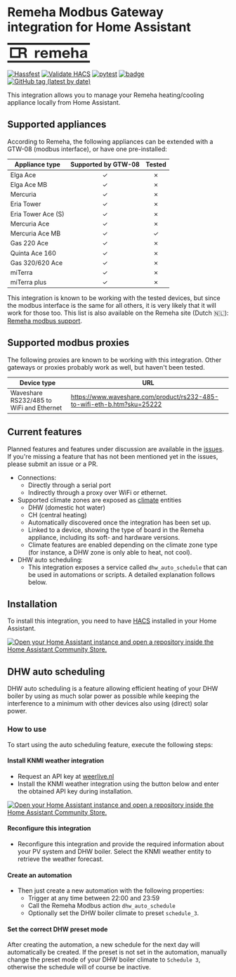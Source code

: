 # Remeha Modbus Gateway integration for Home Assistant
![Remeha logo](logos/remeha-small.png)

[![Hassfest](https://github.com/houthacker/remeha-modbus/actions/workflows/hassfest.yaml/badge.svg)](https://github.com/houthacker/remeha-modbus/actions/workflows/hassfest.yaml)
[![Validate HACS](https://github.com/houthacker/remeha-modbus/actions/workflows/hacs.yaml/badge.svg)](https://github.com/houthacker/remeha-modbus/actions/workflows/hacs.yaml)
[![pytest](https://github.com/houthacker/remeha-modbus/actions/workflows/pytest.yaml/badge.svg)](https://github.com/houthacker/remeha-modbus/actions/workflows/pytest.yaml)
[![badge](https://img.shields.io/endpoint?url=https://gist.githubusercontent.com/houthacker/ff0da84bf72a3d20fb68db8cb9d3e38e/raw/coverage_badge.json)](https://github.com/houthacker/remeha-modbus/actions/workflows/coverage.yaml)
[![GitHub tag (latest by date)](https://img.shields.io/github/v/tag/houthacker/remeha-modbus)](https://github.com/houthacker/remeha-modbus/releases/latest)


This integration allows you to manage your Remeha heating/cooling appliance locally from Home Assistant.

## Supported appliances
According to Remeha, the following appliances can be extended with a GTW-08 (modbus interface), or have one pre-installed:

| Appliance type    | Supported by GTW-08           | Tested    |
|-------------------|:-----------------------------:|:---------:|
| Elga Ace          | &check;                       | &cross;   |
| Elga Ace MB       | &check;                       | &cross;   |
| Mercuria          | &check;                       | &cross;   |
| Eria Tower        | &check;                       | &cross;   |
| Eria Tower Ace (S)| &check;                       | &cross;   |
| Mercuria Ace      | &check;                       | &cross;   |
| Mercuria Ace MB   | &check;                       | &check;   |
| Gas 220 Ace       | &check;                       | &cross;   |
| Quinta Ace 160    | &check;                       | &cross;   |
| Gas 320/620 Ace   | &check;                       | &cross;   |
| miTerra           | &check;                       | &cross;   |
| miTerra plus      | &check;                       | &cross;   |

This integration is known to be working with the tested devices, but since the modbus interface is the same for all others, it is very likely that it will work for those too. This list is also available on the Remeha site (Dutch &#x1f1f3;&#x1f1f1;): [Remeha modbus support](https://kennisbank.remeha.nl/welke-remeha-toestellen-hebben-een-modbus-interface/).

## Supported modbus proxies
The following proxies are known to be working with this integration. Other gateways or proxies probably work as well, but haven't been tested.

| Device type | URL |
|-------------|-----|
| Waveshare RS232/485 to WiFi and Ethernet | https://www.waveshare.com/product/rs232-485-to-wifi-eth-b.htm?sku=25222 |

## Current features
Planned features and features under discussion are available in the [issues](https://github.com/houthacker/remeha_modbus/issues). If you're missing a feature that has not been mentioned yet in the issues, please submit an issue or a PR.
- Connections:
    - Directly through a serial port
    - Indirectly through a proxy over WiFi or ethernet.
- Supported climate zones are exposed as [climate](https://www.home-assistant.io/integrations/climate/) entities
    - DHW (domestic hot water)
    - CH (central heating)
    - Automatically discovered once the integration has been set up.
    - Linked to a device, showing the type of board in the Remeha appliance, including its soft- and hardware versions.
    - Climate features are enabled depending on the climate zone type (for instance, a DHW zone is only able to heat, not cool).
- DHW auto scheduling:
    - This integration exposes a service called `dhw_auto_schedule` that can be used in automations or scripts. A detailed explanation follows below.

## Installation
To install this integration, you need to have [HACS](https://hacs.xyz/docs/use) installed in your Home Assistant.

[![Open your Home Assistant instance and open a repository inside the Home Assistant Community Store.](https://my.home-assistant.io/badges/hacs_repository.svg)](https://my.home-assistant.io/redirect/hacs_repository/?owner=houthacker&repository=remeha-modbus&category=integration)

## DHW auto scheduling
DHW auto scheduling is a feature allowing efficient heating of your DHW boiler by using as much solar power as possible while keeping the
interference to a minimum with other devices also using (direct) solar power.

### How to use
To start using the auto scheduling feature, execute the following steps:
#### Install KNMI weather integration
- Request an API key at [weerlive.nl](https://weerlive.nl/api/toegang/index.php)
- Install the KNMI weather integration using the button below and enter the obtained API key during installation.

[![Open your Home Assistant instance and open a repository inside the Home Assistant Community Store.](https://my.home-assistant.io/badges/hacs_repository.svg)](https://my.home-assistant.io/redirect/hacs_repository/?owner=golles&repository=ha-knmi&category=integration)

#### Reconfigure this integration
- Reconfigure this integration and provide the required information about your PV system and DHW boiler. Select the KNMI weather
  entity to retrieve the weather forecast.

#### Create an automation
- Then just create a new automation with the following properties:
    - Trigger at any time between 22:00 and 23:59
    - Call the Remeha Modbus action `dhw_auto_schedule`
    - Optionally set the DHW boiler climate to preset `schedule_3`.

#### Set the correct DHW preset mode
After creating the automation, a new schedule for the next day will automatically be created. If the preset is not set in the
automation, manually change the preset mode of your DHW boiler climate to `Schedule 3`, otherwise the schedule will of course be inactive.
